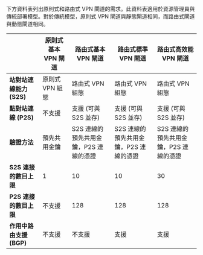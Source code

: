 下方資料表列出原則式和路由式 VPN 閘道的需求。此資料表適用於資源管理員與傳統部署模型。對於傳統模型，原則式 VPN 閘道與靜態閘道相同，而路由式閘道與動態閘道相同。


| | **原則式基本 VPN 閘道** | **路由式基本 VPN 閘道** | **路由式標準 VPN 閘道** | **路由式高效能 VPN 閘道** |
|---|---------------------------------------|---------------------------------------|----------------------------|----------------------------------|
| **站對站連線能力 (S2S)** | 原則式 VPN 組態 | 路由式 VPN 組態 | 路由式 VPN 組態 | 路由式 VPN 組態 |
| **點對站連線 (P2S)** | 不支援 | 支援 (可與 S2S 並存) | 支援 (可與 S2S 並存) | 支援 (可與 S2S 並存) |
| **驗證方法** | 預先共用金鑰 | S2S 連線的預先共用金鑰，P2S 連線的憑證 | S2S 連線的預先共用金鑰，P2S 連線的憑證 | S2S 連線的預先共用金鑰，P2S 連線的憑證 |
| **S2S 連接的數目上限** | 1 | 10 | 10 | 30 |
| **P2S 連接的數目上限** | 不支援 | 128 | 128 | 128 |
|**作用中路由支援 (BGP)** | 不支援 | 不支援 | 支援 | 支援 |
 

<!---HONumber=AcomDC_0713_2016-->